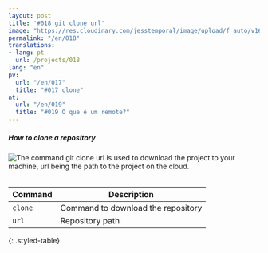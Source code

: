 ```yaml
---
layout: post
title: '#018 git clone url'
image: "https://res.cloudinary.com/jesstemporal/image/upload/f_auto/v1642878596/gitfichas/en/018/thumbnail_rmt9un.jpg"
permalink: "/en/018"
translations:
- lang: pt
  url: /projects/018
lang: "en"
pv:
  url: "/en/017"
  title: "#017 clone"
nt:
  url: "/en/019"
  title: "#019 O que é um remote?"
---
```

##### How to clone a repository

<img alt="The command git clone url is used to download the project to your machine, url being the path to the project on the cloud." src="https://res.cloudinary.com/jesstemporal/image/upload/v1642878597/gitfichas/en/018/full_wez8yl.jpg"><br><br>

| Command | Description |
|---------|-------------|
| `clone` | Command to download the repository |
| `url` | Repository path |
{: .styled-table}
